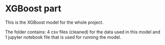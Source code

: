 # XGBoost part
This is the XGBoost model for the whole project. 

The folder contains: 4 csv files (cleaned) for the data used in this model and 1 jupyter notebook file that is used for running the model.
